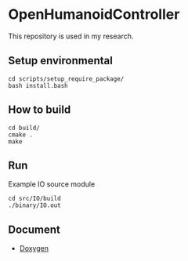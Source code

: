 # OpenHumanoidController
This repository is used in my research.

## Setup environmental
```
cd scripts/setup_require_package/
bash install.bash
```

## How to build
```
cd build/
cmake .
make
```

## Run
Example IO source module
```
cd src/IO/build
./binary/IO.out
```

## Document
+ [Doxygen](https://naokitakahashi12.github.io/hc-early/)
